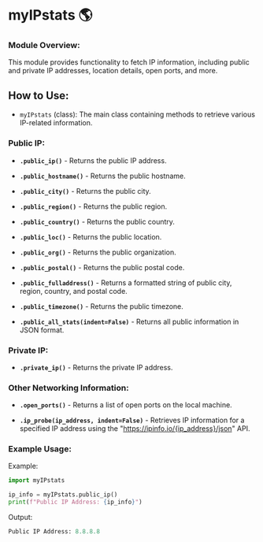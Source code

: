 # myIPstats 🌎

### Module Overview:

This module provides functionality to fetch IP information, including public and private IP addresses, location details, open ports, and more.

## How to Use:

- `myIPstats` (class): The main class containing methods to retrieve various IP-related information.

### Public IP:

- **`.public_ip()`** - Returns the public IP address.

- **`.public_hostname()`** - Returns the public hostname.

- **`.public_city()`** - Returns the public city.

- **`.public_region()`** - Returns the public region.

- **`.public_country()`** - Returns the public country.

- **`.public_loc()`** - Returns the public location.

- **`.public_org()`** - Returns the public organization.

- **`.public_postal()`** - Returns the public postal code.

- **`.public_fulladdress()`** - Returns a formatted string of public city, region, country, and postal code.

- **`.public_timezone()`** - Returns the public timezone.

- **`.public_all_stats(indent=False)`** - Returns all public information in JSON format.

 ### Private IP:

- **`.private_ip()`** - Returns the private IP address.

 ### Other Networking Information:

- **`.open_ports()`** - Returns a list of open ports on the local machine.

- **`.ip_probe(ip_address, indent=False)`** - Retrieves IP information for a specified IP address using the "https://ipinfo.io/{ip_address}/json" API.

### Example Usage:

Example:

```python
import myIPstats

ip_info = myIPstats.public_ip()
print(f"Public IP Address: {ip_info}")
```

Output:

```python
Public IP Address: 8.8.8.8

